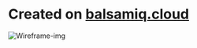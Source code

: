 # Created on [balsamiq.cloud](https://balsamiq.cloud/)

![Wireframe-img](https://github.com/numanzamandipuu/Web-Development-Bootcamp/blob/S06-L01-L05/06%20-%20Introduction%20to%20Bootstrap%204/03%20-%20Web%20Design%20101%20-%20Wireframing/New%20Wireframe%201.png?raw=true)

